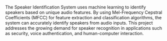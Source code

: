 
The Speaker Identification System uses machine learning to identify speakers based on unique audio features. By using Mel-Frequency Cepstral Coefficients (MFCC) for feature extraction and classification algorithms, the system can accurately identify speakers from audio inputs. This project addresses the growing demand for speaker recognition in applications such as security, voice authentication, and human-computer interaction.
